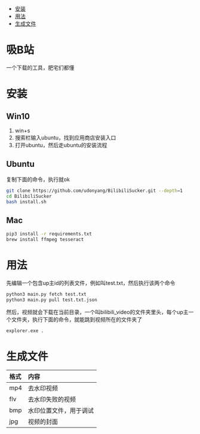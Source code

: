 - [安装](#安装)
- [用法](#用法)
- [生成文件](#生成文件)

# 吸B站
一个下载的工具，肥宅们都懂

# 安装
## Win10
1. win+s
2. 搜索栏输入ubuntu，找到应用商店安装入口
3. 打开ubuntu，然后走ubuntu的安装流程

## Ubuntu
复制下面的命令，执行就ok
```bash
git clone https://github.com/udonyang/BilibiliSucker.git --depth=1
cd BilibiliSucker
bash install.sh
```

## Mac
```bash
pip3 install -r requirements.txt
brew install ffmpeg tesseract
```

# 用法
先编辑一个包含up主id的列表文件，例如叫test.txt，然后执行该两个命令
```bash
python3 main.py fetch test.txt
python3 main.py pull test.txt.json
```
然后，视频就会下载在当前目录，一个叫bilibili_video的文件夹里头，每个up主一个文件夹，执行下面的命令，就能跳到视频所在的文件夹了
```bash
explorer.exe .
```

# 生成文件
|格式|内容
|:-|:-
|mp4|去水印视频
|flv|去水印失败的视频
|bmp|水印位置文件，用于调试
|jpg|视频的封面
